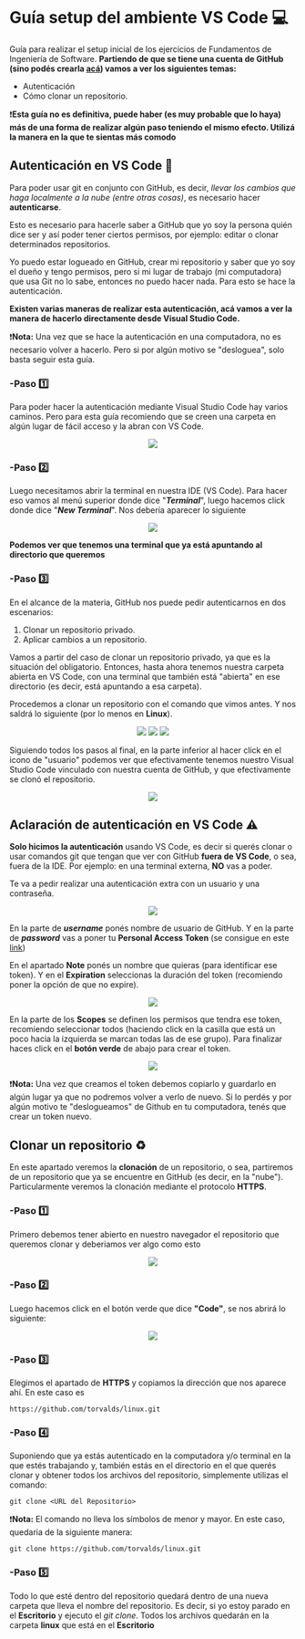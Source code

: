 # Guía setup del ambiente VS Code :computer:
Guía para realizar el setup inicial de los ejercicios de Fundamentos de Ingeniería de Software.
**Partiendo de que se tiene una cuenta de GitHub (sino podés crearla [acá](https://github.com/signup)) vamos a ver los siguientes temas:**

 - Autenticación  
 - Cómo clonar un repositorio.

:heavy_exclamation_mark:**Esta guía no es definitiva, puede haber (es muy probable que lo haya) más de una forma de realizar algún paso teniendo el mismo efecto. Utilizá la manera en la que te sientas más comodo**

## Autenticación en VS Code :key:
Para poder usar git en conjunto con GitHub, es decir, *llevar los cambios que haga localmente a la nube (entre otras cosas)*, es necesario hacer **autenticarse**.

Esto es necesario para hacerle saber a GitHub que yo soy la persona quién dice ser y así poder tener ciertos permisos, por ejemplo: editar o clonar determinados repositorios.

Yo puedo estar logueado en GitHub, crear mi repositorio y saber que yo soy el dueño y tengo permisos, pero si mi lugar de trabajo (mi computadora) que usa Git no lo sabe, entonces no puedo hacer nada. Para esto se hace la autenticación. 

**Existen varias maneras de realizar esta autenticación, acá vamos a ver la manera de hacerlo directamente desde Visual Studio Code.**

:heavy_exclamation_mark:**Nota:**  Una vez que se hace la autenticación en una computadora, no es necesario volver a hacerlo. Pero si por algún motivo se "desloguea", solo basta seguir esta guía.

### -Paso :one:
Para poder hacer la autenticación mediante Visual Studio Code hay varios caminos. Pero para esta guía recomiendo que se creen una carpeta en algún lugar de fácil acceso y la abran con VS Code.   
<p align="center">
<img src = "https://github.com/kidnixt/setupFIS/assets/57159622/d1c35b6a-fedf-4c9b-9567-6cdfb9ac4b3b">
</p>

### -Paso :two:
Luego necesitamos abrir la terminal en nuestra IDE (VS Code). Para hacer eso vamos al menú superior donde dice "***Terminal***", luego hacemos click donde dice "***New Terminal***". Nos debería aparecer lo siguiente  
<p align="center">
<img src= "https://github.com/kidnixt/setupFIS/assets/57159622/88bc86c8-4834-447d-b633-a533331e23ac">
</p>

**Podemos ver que tenemos una terminal que ya está apuntando al directorio que queremos**

### -Paso :three:
En el alcance de la materia, GitHub nos puede pedir autenticarnos en dos escenarios:

 1. Clonar un repositorio privado.
 2. Aplicar cambios a un repositorio.

Vamos a partir del caso de clonar un repositorio privado, ya que es la situación del obligatorio. 
Entonces, hasta ahora tenemos nuestra carpeta abierta en VS Code, con una terminal que también está "abierta" en ese directorio (es decir, está apuntando a esa carpeta).

Procedemos a clonar un repositorio con el comando que vimos antes. Y nos saldrá lo siguiente (por lo menos en **Linux**).
<p align="center">
<img src ="https://github.com/kidnixt/setupFIS/assets/57159622/50392520-f66c-4fbe-b5bd-d949a7541786">
<img src= "https://github.com/kidnixt/setupFIS/assets/57159622/5c193acd-dd65-4dd8-9cc8-ffcc7f958dbb">
<img src= "https://github.com/kidnixt/setupFIS/assets/57159622/d7b82c5a-d099-4289-bd35-71cd87e2993b">
</p>

Siguiendo todos los pasos al final, en la parte inferior al hacer click en el icono de "usuario" podemos ver que efectivamente tenemos nuestro Visual Studio Code vinculado con nuestra cuenta de GitHub, y que efectivamente se clonó el repositorio. 

<p align="center">
  <img src="https://github.com/kidnixt/setupFIS/assets/57159622/d75a934a-245f-4fee-b627-fe37ab3d2cc4">
</p>

## Aclaración de autenticación en VS Code :warning:

**Solo hicimos la autenticación** usando VS Code, es decir si querés clonar o usar comandos git que tengan que ver con GitHub **fuera de VS Code**, o sea, fuera de la IDE. Por ejemplo: en una terminal externa, **NO** vas a poder. 

Te va a pedir realizar una autenticación extra con un usuario y una contraseña.
<p align="center">
<img src= "https://github.com/kidnixt/setupFIS/assets/57159622/a863bd23-30c4-42a9-a4bc-d7901521bc25">
</p>

En la parte de ***username*** ponés nombre de usuario de GitHub. Y en la parte de ***password*** vas a poner tu **Personal Access Token** (se consigue en este [link](https://github.com/settings/tokens/new))

En el apartado **Note** ponés un nombre que quieras (para identificar ese token). Y en el **Expiration** seleccionas la duración del token (recomiendo poner la opción de que no expire).
<p align="center">
<img src= "https://github.com/kidnixt/setupFIS/assets/57159622/18474afe-3e47-44cc-8920-1b475393ce36">
</p>

En la parte de los **Scopes** se definen los permisos que tendra ese token, recomiendo seleccionar todos (haciendo click en la casilla que está un poco hacia la izquierda se marcan todas las de ese grupo). Para finalizar haces click en el **botón verde** de abajo para crear el token. 

<p align="center">
<img src= "https://github.com/kidnixt/setupFIS/assets/57159622/d711df30-918a-47b9-95ef-9cf894661750">
</p>

:heavy_exclamation_mark:**Nota:** Una vez que creamos el token debemos copiarlo y guardarlo en algún lugar ya que no podremos volver a verlo de nuevo. Si lo perdés y por algún motivo te "deslogueamos" de Github en tu computadora, tenés que crear un token nuevo.
 
## Clonar un repositorio :recycle:
En este apartado veremos la **clonación** de un repositorio, o sea, partiremos de un repositorio que ya se encuentre en GitHub (es decir, en la "nube"). Particularmente veremos la clonación mediante el protocolo **HTTPS**.

### -Paso :one:

Primero debemos tener abierto en nuestro navegador el repositorio que queremos clonar y deberiamos ver algo como esto
<p align="center">
 <img src ="https://github.com/kidnixt/setupFIS/assets/57159622/4205b6ab-762b-46a8-9ecd-bb7e7d0b9fc4">
</p>

### -Paso :two:
Luego hacemos click en el botón verde que dice **"Code"**, se nos abrirá lo siguiente:  
<p align="center">
<img src= "https://github.com/kidnixt/setupFIS/assets/57159622/5116a793-6fe7-474f-807e-2395048853dd">
</p>

### -Paso :three:
Elegimos el apartado de **HTTPS** y copiamos la dirección que nos aparece ahí. En este caso es 
```
https://github.com/torvalds/linux.git
```
### -Paso :four:
Suponiendo que ya estás autenticado en la computadora y/o terminal en la que estés trabajando y, también estás en el directorio en el que querés clonar y obtener todos los archivos del repositorio, simplemente utilizas el comando:
```
git clone <URL del Repositorio>
```

:heavy_exclamation_mark:**Nota:**  El comando no lleva los símbolos de menor y mayor.
En este caso, quedaria de la siguiente manera:
```
git clone https://github.com/torvalds/linux.git
```

### -Paso :five:
Todo lo que esté dentro del repositorio quedará dentro de una nueva carpeta que lleva el nombre del repositorio. Es decir, si yo estoy parado en el **Escritorio** y ejecuto el *git clone*. Todos los archivos quedarán en la carpeta **linux** que está en el **Escritorio**
